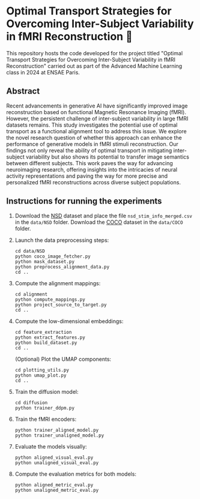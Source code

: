 # Optimal Transport Strategies for Overcoming Inter-Subject Variability in fMRI Reconstruction 🧠

This repository hosts the code developed for the project titled "Optimal Transport Strategies for Overcoming Inter-Subject Variability in fMRI Reconstruction" carried out as part of the Advanced Machine Learning class in 2024 at ENSAE Paris.

## Abstract

Recent advancements in generative AI have significantly improved image reconstruction based on functional Magnetic Resonance Imaging (fMRI). However, the persistent challenge of inter-subject variability in large fMRI datasets remains. This study investigates the potential use of optimal transport as a functional alignment tool to address this issue. We explore the novel research question of whether this approach can enhance the performance of generative models in fMRI stimuli reconstruction. Our findings not only reveal the ability of optimal transport in mitigating inter-subject variability but also shows its potential to transfer image semantics between different subjects. This work paves the way for advancing neuroimaging research, offering insights into the intricacies of neural activity representations and paving the way for more precise and personalized fMRI reconstructions across diverse subject populations.

## Instructions for running the experiments

1. Download the [NSD](https://naturalscenesdataset.org) dataset and place the file ``nsd_stim_info_merged.csv`` in the ``data/NSD`` folder. Download the [COCO](https://cocodataset.org/) dataset in the ``data/COCO`` folder.
2. Launch the data preprocessing steps:

   ```
   cd data/NSD
   python coco_image_fetcher.py
   python mask_dataset.py
   python preprocess_alignment_data.py
   cd ..
   ```
3. Compute the alignment mappings:

   ```
   cd alignment
   python compute_mappings.py
   python project_source_to_target.py
   cd ..
   ```
4. Compute the low-dimensional embeddings:

   ```
   cd feature_extraction
   python extract_features.py
   python build_dataset.py
   cd ..
   ```

   (Optional) Plot the UMAP components:

   ```
   cd plotting_utils.py
   python umap_plot.py
   cd ..
   ```
5. Train the diffusion model:

   ```
   cd diffusion
   python trainer_ddpm.py
   ```
6. Train the fMRI encoders:

   ```
   python trainer_aligned_model.py
   python trainer_unaligned_model.py
   ```
7. Evaluate the models visually:

   ```
   python aligned_visual_eval.py
   python unaligned_visual_eval.py
   ```
8. Compute the evaluation metrics for both models:

   ```
   python aligned_metric_eval.py
   python unaligned_metric_eval.py
   ```
